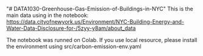 "# DATA1030-Greenhouse-Gas-Emission-of-Buildings-in-NYC" 
This is the main data using in the notebook: https://data.cityofnewyork.us/Environment/NYC-Building-Energy-and-Water-Data-Disclosure-for-/5zyy-y8am/about_data

The notebook was runned on Colab. If you use local resource, please install the environment using src/carbon-emission-env.yaml
